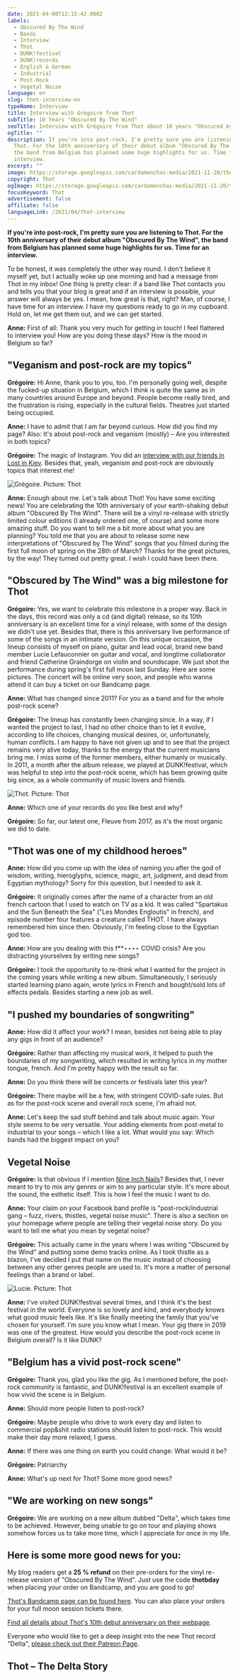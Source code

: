 ```yaml
---
date: 2021-04-08T12:15:42.000Z
labels:
  - Obscured By The Wind
  - Bands
  - Interview
  - Thot
  - DUNK!festival
  - DUNK!records
  - English & German
  - Industrial
  - Post-Rock
  - Vegetal Noise
language: en
slug: thot-interview-en
typeName: Interview
title: Interview with Grégoire from Thot
subTitle: 10 Years "Obscured By The Wind"
seoTitle: Interview with Grégoire from Thot about 10 years "Obscured by the Wind"
ogTitle: ""
description: If you're into post-rock, I'm pretty sure you are listening to
  Thot. For the 10th anniversary of their debut album "Obscured By The Wind",
  the band from Belgium has planned some huge highlights for us. Time for an
  interview.
excerpt: ""
image: https://storage.googleapis.com/cardamonchai-media/2021-11-20/thot-1-jpeg-imagine-080808_130d0e_1024_768/640.webp
copyright: Thot
ogImage: https://storage.googleapis.com/cardamonchai-media/2021-11-20/thot-fb-png-imagine-080808_100b0c_1200_628/640.webp
focusKeyword: Thot
advertisement: false
affiliate: false
languageLink: /2021/04/thot-interview
---
```


**If you're into post-rock, I'm pretty sure you are listening to Thot. For the 10th anniversary of their debut album "Obscured By The Wind", the band from Belgium has planned some huge highlights for us. Time for an interview.**

To be honest, it was completely the other way round. I don't believe it myself yet, but I actually woke up one morning and had a message from Thot in my inbox! One thing is pretty clear: if a band like Thot contacts you and tells you that your blog is great and if an interview is possible, your answer will always be yes. I mean, how great is that, right? Man, of course, I have time for an interview. I have my questions ready to go in my cupboard. Hold on, let me get them out, and we can get started.

**Anne:** First of all: Thank you very much for getting in touch! I feel flattered to interview you! How are you doing these days? How is the mood in Belgium so far?

## "Veganism and post-rock are my topics"

**Grégoire:** Hi Anne, thank you to you, too. I'm personally going well, despite the fucked-up situation in Belgium, which I think is quite the same as in many countries around Europe and beyond. People become really tired, and the frustration is rising, especially in the cultural fields. Theatres just started being occupied.

**Anne:** I have to admit that I am far beyond curious. How did you find my page? Also: It's about post-rock and veganism (mostly) – Are you interested in both topics?

**Grégoire:** The magic of Instagram. You did an [interview with our friends in Lost in Kiev](/2020/07/lost-in-kiev-interview-en/). Besides that, yeah, veganism and post-rock are obviously topics that interest me!

![Grégoire. Picture: Thot](https://storage.googleapis.com/cardamonchai-media/2021-11-20/thot-2-jpeg-imagine-080808_16110e_1440_810/640.webp "Grégoire. Picture: Thot")

**Anne:** Enough about me. Let's talk about Thot! You have some exciting news! You are celebrating the 10th anniversary of your earth-shaking debut album "Obscured By The Wind". There will be a vinyl re-release with strictly limited colour editions (I already ordered one, of course) and some more amazing stuff. Do you want to tell me a bit more about what you are planning? You told me that you are about to release some new interpretations of "Obscured by The Wind" songs that you filmed during the first full moon of spring on the 28th of March? Thanks for the great pictures, by the way! They turned out pretty great. I wish I could have been there.

## "Obscured by The Wind" was a big milestone for Thot

**Grégoire:** Yes, we want to celebrate this milestone in a proper way. Back in the days, this record was only a cd (and digital) release, so its 10th anniversary is an excellent time for a vinyl release, with some of the design we didn't use yet. Besides that, there is this anniversary live performance of some of the songs in an intimate version. On this unique occasion, the lineup consists of myself on piano, guitar and lead vocal, brand new band member Lucie Lefauconnier on guitar and vocal, and longtime collaborator and friend Catherine Graindorge on violin and soundscape. We just shot the performance during spring's first full moon last Sunday. Here are some pictures. The concert will be online very soon, and people who wanna attend it can buy a ticket on our Bandcamp page.

**Anne:** What has changed since 2011? For you as a band and for the whole post-rock scene?

**Grégoire:** The lineup has constantly been changing since. In a way, if I wanted the project to last, I had no other choice than to let it evolve, according to life choices, changing musical desires, or, unfortunately, human conflicts. I am happy to have not given up and to see that the project remains very alive today, thanks to the energy that the current musicians bring me. I miss some of the former members, either humanly or musically. In 2011, a month after the album release, we played at DUNK!festival, which was helpful to step into the post-rock scene, which has been growing quite big since, as a whole community of music lovers and friends.

![Thot. Picture: Thot](https://storage.googleapis.com/cardamonchai-media/2021-11-20/thot-4-jpeg-imagine-080808_0d0a08_1440_810/640.webp "Thot. Picture: Thot")

**Anne:** Which one of your records do you like best and why?

**Grégoire:** So far, our latest one, Fleuve from 2017, as it's the most organic we did to date.

## "Thot was one of my childhood heroes"

**Anne:** How did you come up with the idea of naming you after the god of wisdom, writing, hieroglyphs, science, magic, art, judgment, and dead from Egyptian mythology? Sorry for this question, but I needed to ask it.

**Grégoire:** It originally comes after the name of a character from an old french cartoon that I used to watch on TV as a kid. It was called "Spartakus and the Sun Beneath the Sea" ("Les Mondes Engloutis" in french), and episode number four features a creature called THOT. I have always remembered him since then. Obviously, I'm feeling close to the Egyptian god too.

**Anne:** How are you dealing with this f\*\*⋆⋆⋆⋆ COVID crisis? Are you distracting yourselves by writing new songs?

**Grégoire:** I took the opportunity to re-think what I wanted for the project in the coming years while writing a new album. Simultaneously, I seriously started learning piano again, wrote lyrics in French and bought/sold lots of effects pedals. Besides starting a new job as well.

## "I pushed my boundaries of songwriting"

**Anne:** How did it affect your work? I mean, besides not being able to play any gigs in front of an audience?

**Grégoire:** Rather than affecting my musical work, it helped to push the boundaries of my songwriting, which resulted in writing lyrics in my mother tongue, french. And I'm pretty happy with the result so far.

**Anne:** Do you think there will be concerts or festivals later this year?

**Grégoire:** There maybe will be a few, with stringent COVID-safe rules. But as for the post-rock scene and overall rock scene, I'm afraid not.

**Anne:** Let's keep the sad stuff behind and talk about music again. Your style seems to be very versatile. Your adding elements from post-metal to industrial to your songs – which I like a lot. What would you say: Which bands had the biggest impact on you?

## Vegetal Noise

**Grégoire:** Is that obvious if I mention [Nine Inch Nails](/tag/nine-inch-nails/)? Besides that, I never meant to try to mix any genres or aim to any particular style. It's more about the sound, the esthetic itself. This is how I feel the music I want to do.

**Anne:** Your claim on your Facebook band profile is "post-rock/industrial gang – fuzz, rivers, thistles, vegetal noise music". There is also a section on your homepage where people are telling their vegetal noise story. Do you want to tell me what you mean by vegetal noise?

**Grégoire:** This actually came in the years where I was writing "Obscured by the Wind" and putting some demo tracks online. As I took thistle as a blazon, I've decided I put that name on the music instead of choosing between any other genres people are used to. It's more a matter of personal feelings than a brand or label.

![Lucie. Picture: Thot](https://storage.googleapis.com/cardamonchai-media/2021-11-20/thot-5-lucie-jpeg-imagine-080808_0f0907_1440_810/640.webp "Lucie. Picture: Thot")

**Anne:** I've visited DUNK!festival several times, and I think it's the best festival in the world. Everyone is so lovely and kind, and everybody knows what good music feels like. It's like finally meeting the family that you've chosen for yourself. I'm sure you know what I mean. Your gig there in 2019 was one of the greatest. How would you describe the post-rock scene in Belgium overall? Is it like DUNK?

## "Belgium has a vivid post-rock scene"

**Grégoire:** Thank you, glad you like the gig. As I mentioned before, the post-rock community is fantastic, and DUNK!festival is an excellent example of how vivid the scene is in Belgium.

**Anne:** Should more people listen to post-rock?

**Grégoire:** Maybe people who drive to work every day and listen to commercial pop&shit radio stations should listen to post-rock. This would make their day more relaxed, I guess.

**Anne:** If there was one thing on earth you could change: What would it be?

**Grégoire:** Patriarchy

**Anne:** What's up next for Thot? Some more good news?

## "We are working on new songs"

**Grégoire:** We are working on a new album dubbed "Delta", which takes time to be achieved. However, being unable to go on tour and playing shows somehow forces us to take more time, which I appreciate for once in my life.

## Here is some more good news for you:

My blog readers get a **25 % refund** on their pre-orders for the vinyl re-release version of "Obscured By The Wind". Just use the code **thotbday** when placing your order on Bandcamp, and you are good to go!

[Thot's Bandcamp page can be found here](https://thot.bandcamp.com/). You can also place your orders for your full moon session tickets there.

[Find all details about Thot's 10th debut anniversary on their webpage](https://thotweb.net/2021/02/19/obscured-by-the-wind-10-years-anniversary/).

Everyone who would like to get a deep insight into the new Thot record "Delta", [please check out their Patreon Page](https://www.patreon.com/thotmusic).

## Thot – The Delta Story

<YouTube id="SSMgoEPE940" />
